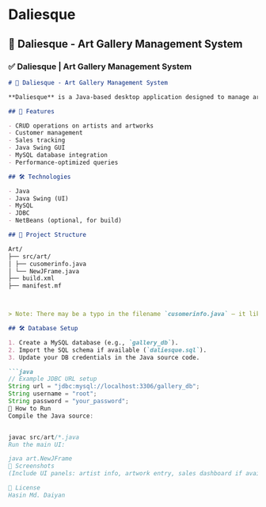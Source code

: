 # Daliesque
🎨 Daliesque - Art Gallery Management System
---

### ✅ **Daliesque | Art Gallery Management System**

```markdown
# 🎨 Daliesque - Art Gallery Management System

**Daliesque** is a Java-based desktop application designed to manage art galleries. It allows users to handle artist profiles, artwork entries, and sales using a local MySQL database. The UI is built with Swing, and the database connection is managed via JDBC.

## 📌 Features

- CRUD operations on artists and artworks
- Customer management
- Sales tracking
- Java Swing GUI
- MySQL database integration
- Performance-optimized queries

## 🛠 Technologies

- Java
- Java Swing (UI)
- MySQL
- JDBC
- NetBeans (optional, for build)

## 📁 Project Structure

Art/
├── src/art/
│ ├── cusomerinfo.java
│ └── NewJFrame.java
├── build.xml
├── manifest.mf



> Note: There may be a typo in the filename `cusomerinfo.java` – it likely means `customerinfo.java`.

## 🛠 Database Setup

1. Create a MySQL database (e.g., `gallery_db`).
2. Import the SQL schema if available (`daliesque.sql`).
3. Update your DB credentials in the Java source code.

```java
// Example JDBC URL setup
String url = "jdbc:mysql://localhost:3306/gallery_db";
String username = "root";
String password = "your_password";
🚀 How to Run
Compile the Java source:


javac src/art/*.java
Run the main UI:

java art.NewJFrame
📸 Screenshots
(Include UI panels: artist info, artwork entry, sales dashboard if available)

📃 License
Hasin Md. Daiyan
